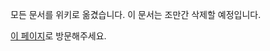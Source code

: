 모든 문서를 위키로 옮겼습니다. 이 문서는 조만간 삭제할 예정입니다.

[이 페이지](https://github.com/taeminhong/sysadmin/wiki/%EC%84%9C%EB%B8%8C%EB%B2%84%EC%A0%84-%EC%A0%80%EC%9E%A5%EC%86%8C-%EB%A7%8C%EB%93%A4%EA%B8%B0)로 방문해주세요.
